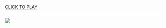 
<a href="https://premium76.site?title=drag_race_unblocked_games&ref=13M">CLICK TO PLAY</a></h3>
<hr>

<a href="https://premium76.site?title=drag_race_unblocked_games&ref=13M"><img src="https://clearcache.store/games.png"></a>


